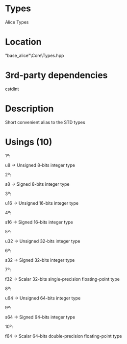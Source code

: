# Types
Alice Types

# Location
"base_alice"\Core\Types.hpp

# 3rd-party dependencies
cstdint

# Description
Short convenient alias to the STD types

# Usings (10)
1º:

u8 -> Unsigned 8-bits integer type

2º:

s8 -> Signed 8-bits integer type

3º:

u16 -> Unsigned 16-bits integer type

4º:

s16 -> Signed 16-bits integer type

5º:

u32 -> Unsigned 32-bits integer type

6º:

s32 -> Signed 32-bits integer type

7º:

f32 -> Scalar 32-bits single-precision floating-point type

8º:

u64 -> Unsigned 64-bits integer type

9º:

s64 -> Signed 64-bits integer type

10º:

f64 -> Scalar 64-bits double-precision floating-point type

